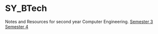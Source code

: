 # SY_BTech
Notes and Resources for second year Computer Engineering.
[Semester 3](SEM_3/)
[Semester 4](SEM_/)
